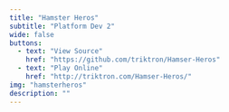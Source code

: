 ```yaml
---
title: "Hamster Heros"
subtitle: "Platform Dev 2"
wide: false
buttons:
  - text: "View Source"
    href: "https://github.com/triktron/Hamser-Heros"
  - text: "Play Online"
    href: "http://triktron.com/Hamser-Heros/"
img: "hamsterheros"
description: ""
---
```

